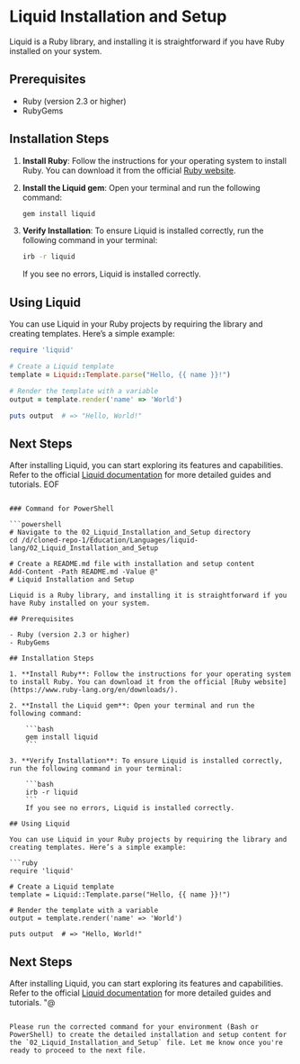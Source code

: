 # Liquid Installation and Setup

Liquid is a Ruby library, and installing it is straightforward if you have Ruby installed on your system.

## Prerequisites

- Ruby (version 2.3 or higher)
- RubyGems

## Installation Steps

1. **Install Ruby**: Follow the instructions for your operating system to install Ruby. You can download it from the official [Ruby website](https://www.ruby-lang.org/en/downloads/).

2. **Install the Liquid gem**: Open your terminal and run the following command:

    ```bash
    gem install liquid
    ```

3. **Verify Installation**: To ensure Liquid is installed correctly, run the following command in your terminal:

    ```bash
    irb -r liquid
    ```
    If you see no errors, Liquid is installed correctly.

## Using Liquid

You can use Liquid in your Ruby projects by requiring the library and creating templates. Here’s a simple example:

```ruby
require 'liquid'

# Create a Liquid template
template = Liquid::Template.parse("Hello, {{ name }}!")

# Render the template with a variable
output = template.render('name' => 'World')

puts output  # => "Hello, World!"
```

## Next Steps

After installing Liquid, you can start exploring its features and capabilities. Refer to the official [Liquid documentation](https://shopify.github.io/liquid/) for more detailed guides and tutorials.
EOF
```

### Command for PowerShell

```powershell
# Navigate to the 02_Liquid_Installation_and_Setup directory
cd /d/cloned-repo-1/Education/Languages/liquid-lang/02_Liquid_Installation_and_Setup

# Create a README.md file with installation and setup content
Add-Content -Path README.md -Value @"
# Liquid Installation and Setup

Liquid is a Ruby library, and installing it is straightforward if you have Ruby installed on your system.

## Prerequisites

- Ruby (version 2.3 or higher)
- RubyGems

## Installation Steps

1. **Install Ruby**: Follow the instructions for your operating system to install Ruby. You can download it from the official [Ruby website](https://www.ruby-lang.org/en/downloads/).

2. **Install the Liquid gem**: Open your terminal and run the following command:

    ```bash
    gem install liquid
    ```

3. **Verify Installation**: To ensure Liquid is installed correctly, run the following command in your terminal:

    ```bash
    irb -r liquid
    ```
    If you see no errors, Liquid is installed correctly.

## Using Liquid

You can use Liquid in your Ruby projects by requiring the library and creating templates. Here’s a simple example:

```ruby
require 'liquid'

# Create a Liquid template
template = Liquid::Template.parse("Hello, {{ name }}!")

# Render the template with a variable
output = template.render('name' => 'World')

puts output  # => "Hello, World!"
```

## Next Steps

After installing Liquid, you can start exploring its features and capabilities. Refer to the official [Liquid documentation](https://shopify.github.io/liquid/) for more detailed guides and tutorials.
"@
```

Please run the corrected command for your environment (Bash or PowerShell) to create the detailed installation and setup content for the `02_Liquid_Installation_and_Setup` file. Let me know once you're ready to proceed to the next file.